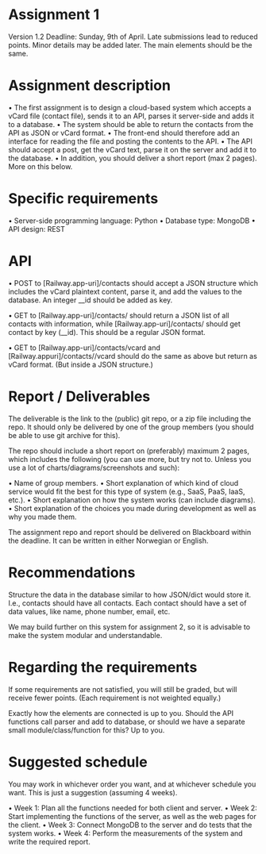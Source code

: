 # Assignment 1 
Version 1.2
Deadline: Sunday, 9th of April. Late submissions lead to reduced points.
Minor details may be added later. The main elements should be the same.


# Assignment description 
• The first assignment is to design a cloud-based system which accepts a vCard file (contact
file), sends it to an API, parses it server-side and adds it to a database. 
• The system should be able to return the contacts from the API as JSON or vCard format.
• The front-end should therefore add an interface for reading the file and posting the contents to the API. 
• The API should accept a post, get the vCard text, parse it on the server and add it to the database.
• In addition, you should deliver a short report (max 2 pages). More on this below.


# Specific requirements 
• Server-side programming language: Python
• Database type: MongoDB
• API design: REST


# API 
• POST to [Railway.app-uri]/contacts should accept a JSON structure which
includes the vCard plaintext content, parse it, and add the values to the database. An
integer __id should be added as key.

• GET to [Railway.app-uri]/contacts/ should return a JSON list of all contacts
with information, while [Railway.app-uri]/contacts/<id> should get
contact by key (__id). This should be a regular JSON format.

• GET to [Railway.app-uri]/contacts/vcard and [Railway.appuri]/contacts/<id>/vcard should do the same as above but return as vCard
format. (But inside a JSON structure.)


# Report / Deliverables 
The deliverable is the link to the (public) git repo, or a zip file including the repo. It should
only be delivered by one of the group members (you should be able to use git archive for this).

The repo should include a short report on (preferably) maximum 2 pages, which includes
the following (you can use more, but try not to. Unless you use a lot of charts/diagrams/screenshots and such):

• Name of group members.
• Short explanation of which kind of cloud service would fit the best for this type of system (e.g., SaaS, PaaS, IaaS, etc.).
• Short explanation on how the system works (can include diagrams).
• Short explanation of the choices you made during development as well as why you made them.

The assignment repo and report should be delivered on Blackboard within the deadline. It
can be written in either Norwegian or English.


# Recommendations 
Structure the data in the database similar to how JSON/dict would store it. I.e., contacts
should have all contacts. Each contact should have a set of data values, like name, phone
number, email, etc.

We may build further on this system for assignment 2, so it is advisable to make the system
modular and understandable.


# Regarding the requirements 
If some requirements are not satisfied, you will still be graded, but will receive fewer points.
(Each requirement is not weighted equally.)

Exactly how the elements are connected is up to you. Should the API functions call parser
and add to database, or should we have a separate small module/class/function for this? Up
to you.


# Suggested schedule 
You may work in whichever order you want, and at whichever schedule you want. This is
just a suggestion (assuming 4 weeks).

• Week 1: Plan all the functions needed for both client and server.
• Week 2: Start implementing the functions of the server, as well as the web pages for the client.
• Week 3: Connect MongoDB to the server and do tests that the system works.
• Week 4: Perform the measurements of the system and write the required report.